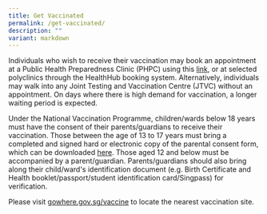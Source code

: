 ```yaml
---
title: Get Vaccinated
permalink: /get-vaccinated/
description: ""
variant: markdown
---
```

Individuals who wish to receive their vaccination may book an appointment at a Public Health Preparedness Clinic (PHPC) using this [link](https://book.health.gov.sg/covid), or at selected polyclinics through the HealthHub booking system. Alternatively, individuals may walk into any Joint Testing and Vaccination Centre (JTVC) without an appointment. On days where there is high demand for vaccination, a longer waiting period is expected.
 
Under the National Vaccination Programme, children/wards below 18 years must have the consent of their parents/guardians to receive their vaccination. Those between the age of 13 to 17 years must bring a completed and signed hard or electronic copy of the parental consent form, which can be downloaded <a href="https://www.go.gov.sg/parcf/">here</a>. Those aged 12 and below must be accompanied by a parent/guardian. Parents/guardians should also bring along their child/ward's identification document (e.g. Birth Certificate and Health booklet/passport/student identification card/Singpass) for verification.

Please visit [gowhere.gov.sg/vaccine](https://www.gowhere.gov.sg/vaccine) to locate the nearest vaccination site.